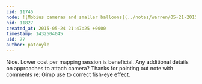 ```yaml
---
cid: 11745
node: ![Mobius cameras and smaller balloons](../notes/warren/05-21-2015/mobius-cameras-and-smaller-balloons)
nid: 11827
created_at: 2015-05-24 21:47:25 +0000
timestamp: 1432504045
uid: 77
author: patcoyle
---
```


Nice. Lower cost per mapping session is beneficial. Any additional details on approaches to attach camera? Thanks for pointing out note with comments re: Gimp use to correct fish-eye effect.
